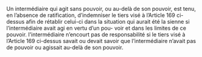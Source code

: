 Un intermédiaire qui agit sans pouvoir, ou au-delà de son pouvoir, est tenu, en
l’absence de ratification, d’indemniser le tiers visé à l’Article 169 ci-dessus afin de rétablir
celui-ci dans la situation qui aurait été la sienne si l’intermédiaire avait agi en vertu d’un pou-
voir et dans les limites de ce pouvoir.
l'intermédiaire n’encourt pas de responsabilité si le tiers visé à l’Article 169 ci-dessus savait
ou devait savoir que l’intermédiaire n’avait pas de pouvoir ou agissait au-delà de son pouvoir.